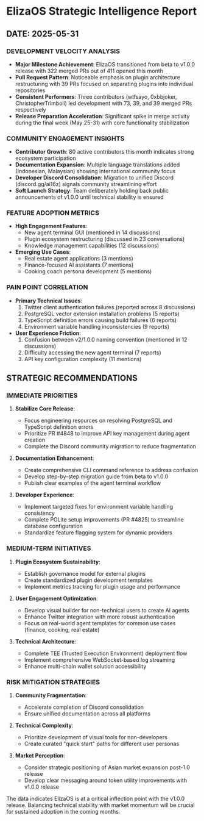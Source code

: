 # ElizaOS Strategic Intelligence Report

## DATE: 2025-05-31

### DEVELOPMENT VELOCITY ANALYSIS
- **Major Milestone Achievement**: ElizaOS transitioned from beta to v1.0.0 release with 322 merged PRs out of 411 opened this month
- **Pull Request Pattern**: Noticeable emphasis on plugin architecture restructuring with 39 PRs focused on separating plugins into individual repositories
- **Consistent Performers**: Three contributors (wtfsayo, 0xbbjoker, ChristopherTrimboli) led development with 73, 39, and 39 merged PRs respectively
- **Release Preparation Acceleration**: Significant spike in merge activity during the final week (May 25-31) with core functionality stabilization

### COMMUNITY ENGAGEMENT INSIGHTS
- **Contributor Growth**: 80 active contributors this month indicates strong ecosystem participation
- **Documentation Expansion**: Multiple language translations added (Indonesian, Malaysian) showing international community focus
- **Developer Discord Consolidation**: Migration to unified Discord (discord.gg/ai16z) signals community streamlining effort
- **Soft Launch Strategy**: Team deliberately holding back public announcements of v1.0.0 until technical stability is ensured

### FEATURE ADOPTION METRICS
- **High Engagement Features**: 
  - New agent terminal GUI (mentioned in 14 discussions)
  - Plugin ecosystem restructuring (discussed in 23 conversations)
  - Knowledge management capabilities (12 discussions)
- **Emerging Use Cases**: 
  - Real estate agent applications (3 mentions)
  - Finance-focused AI assistants (7 mentions)
  - Cooking coach persona development (5 mentions)

### PAIN POINT CORRELATION
- **Primary Technical Issues**:
  1. Twitter client authentication failures (reported across 8 discussions)
  2. PostgreSQL vector extension installation problems (5 reports)
  3. TypeScript definition errors causing build failures (6 reports)
  4. Environment variable handling inconsistencies (9 reports)
- **User Experience Friction**:
  1. Confusion between v2/1.0.0 naming convention (mentioned in 12 discussions)
  2. Difficulty accessing the new agent terminal (7 reports)
  3. API key configuration complexity (11 mentions)

## STRATEGIC RECOMMENDATIONS

### IMMEDIATE PRIORITIES
1. **Stabilize Core Release**:
   - Focus engineering resources on resolving PostgreSQL and TypeScript definition errors
   - Prioritize PR #4848 to improve API key management during agent creation
   - Complete the Discord community migration to reduce fragmentation

2. **Documentation Enhancement**:
   - Create comprehensive CLI command reference to address confusion
   - Develop step-by-step migration guide from beta to v1.0.0
   - Publish clear examples of the agent terminal workflow

3. **Developer Experience**:
   - Implement targeted fixes for environment variable handling consistency
   - Complete PGLite setup improvements (PR #4825) to streamline database configuration
   - Standardize feature flagging system for dynamic providers

### MEDIUM-TERM INITIATIVES
1. **Plugin Ecosystem Sustainability**:
   - Establish governance model for external plugins
   - Create standardized plugin development templates
   - Implement metrics tracking for plugin usage and performance

2. **User Engagement Optimization**:
   - Develop visual builder for non-technical users to create AI agents
   - Enhance Twitter integration with more robust authentication
   - Focus on real-world agent templates for common use cases (finance, cooking, real estate)

3. **Technical Architecture**:
   - Complete TEE (Trusted Execution Environment) deployment flow
   - Implement comprehensive WebSocket-based log streaming
   - Enhance multi-chain wallet solution accessibility

### RISK MITIGATION STRATEGIES
1. **Community Fragmentation**: 
   - Accelerate completion of Discord consolidation
   - Ensure unified documentation across all platforms

2. **Technical Complexity**:
   - Prioritize development of visual tools for non-developers
   - Create curated "quick start" paths for different user personas

3. **Market Perception**:
   - Consider strategic positioning of Asian market expansion post-1.0 release
   - Develop clear messaging around token utility improvements with v1.0.0 release

The data indicates ElizaOS is at a critical inflection point with the v1.0.0 release. Balancing technical stability with market momentum will be crucial for sustained adoption in the coming months.